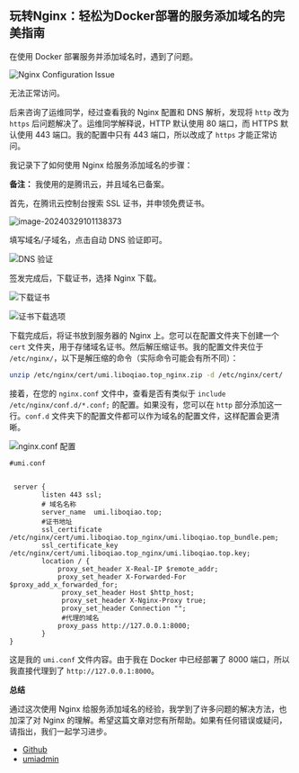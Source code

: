 ## 玩转Nginx：轻松为Docker部署的服务添加域名的完美指南

在使用 Docker 部署服务并添加域名时，遇到了问题。

![Nginx Configuration Issue](https://cdn.liboqiao.top/markdown/image-20240329092218946.png)

无法正常访问。

后来咨询了运维同学，经过查看我的 Nginx 配置和 DNS 解析，发现将 `http` 改为 `https` 后问题解决了。运维同学解释说，HTTP 默认使用 80 端口，而 HTTPS 默认使用 443 端口。我的配置中只有 443 端口，所以改成了 `https` 才能正常访问。

我记录下了如何使用 Nginx 给服务添加域名的步骤：

**备注：** 我使用的是腾讯云，并且域名已备案。

首先，在腾讯云控制台搜索 SSL 证书，并申领免费证书。

![image-20240329101138373](https://cdn.liboqiao.top/markdown/image-20240329101138373.png)

填写域名/子域名，点击自动 DNS 验证即可。

![DNS 验证](https://cdn.liboqiao.top/markdown/image-20240329093156232.png)

签发完成后，下载证书，选择 Nginx 下载。

![下载证书](https://cdn.liboqiao.top/markdown/image-20240329093313305.png)

![证书下载选项](https://cdn.liboqiao.top/markdown/image-20240329093403571.png)

下载完成后，将证书放到服务器的 Nginx 上。您可以在配置文件夹下创建一个 `cert` 文件夹，用于存储域名证书。然后解压缩证书。我的配置文件夹位于 `/etc/nginx/`，以下是解压缩的命令（实际命令可能会有所不同）：

```bash
unzip /etc/nginx/cert/umi.liboqiao.top_nginx.zip -d /etc/nginx/cert/
```

接着，在您的 `nginx.conf` 文件中，查看是否有类似于 `include /etc/nginx/conf.d/*.conf;` 的配置。如果没有，您可以在 `http` 部分添加这一行。`conf.d` 文件夹下的配置文件都可以作为域名的配置文件，这样配置会更清晰。

![nginx.conf 配置](https://cdn.liboqiao.top/markdown/image-20240329094744957.png)

```nginx
#umi.conf


 server {
        listen 443 ssl;
        # 域名名称
        server_name  umi.liboqiao.top;
        #证书地址
		ssl_certificate /etc/nginx/cert/umi.liboqiao.top_nginx/umi.liboqiao.top_bundle.pem;
		ssl_certificate_key /etc/nginx/cert/umi.liboqiao.top_nginx/umi.liboqiao.top.key;
		location / {
		    proxy_set_header X-Real-IP $remote_addr;
		    proxy_set_header X-Forwarded-For $proxy_add_x_forwarded_for;
             proxy_set_header Host $http_host;
             proxy_set_header X-Nginx-Proxy true;
             proxy_set_header Connection "";
             #代理的域名
			proxy_pass http://127.0.0.1:8000;
		}
}
```

这是我的 `umi.conf` 文件内容。由于我在 Docker 中已经部署了 8000 端口，所以我直接代理到了 `http://127.0.0.1:8000`。

**总结**

通过这次使用 Nginx 给服务添加域名的经验，我学到了许多问题的解决方法，也加深了对 Nginx 的理解。希望这篇文章对您有所帮助。如果有任何错误或疑问，请指出，我们一起学习进步。

- [Github](https://github.com/Liboq/umi-admin)
- [umiadmin](https://umi.liboqiao.top)
